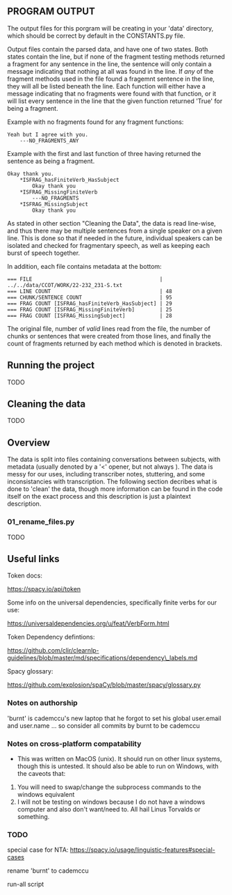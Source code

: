 
## PROGRAM OUTPUT

The output files for this porgram will be creating in your \'data\' directory, which should be correct by default in the CONSTANTS.py file.

Output files contain the parsed data, and have one of two states. Both states contain the line, but if none of the fragment testing methods returned a fragment for any sentence in the line, the sentence will only contain a message indicating that nothing at all was found in the line. If _any_ of the fragment methods used in the file found a fragemnt sentence in the line, they will all be listed beneath the line. Each function will either have a message indicating that no fragments were found with that function, or it will list every sentence in the line that the given function returned \'True\' for being a fragment.

Example with no fragments found for any fragment functions:
``` 
Yeah but I agree with you.
    ---NO_FRAGMENTS_ANY
```

Example with the first and last function of three having returned the sentence as being a fragment.
```
Okay thank you.
    *ISFRAG_hasFiniteVerb_HasSubject
        Okay thank you 
    *ISFRAG_MissingFiniteVerb
        ---NO_FRAGMENTS
    *ISFRAG_MissingSubject
        Okay thank you 
```

As stated in other section \"Cleaning the Data\", the data is read line\-wise, and thus there may be multiple sentences from a single speaker on a given line. This is done so that if needed in the future, individual speakers can be isolated and checked for fragmentary speech, as well as keeping each burst of speech together.


In addition, each file contains metadata at the bottom:

```
=== FILE                                         | ../../data/CCOT/WORK/22-232_231-S.txt
=== LINE COUNT                                   | 48
=== CHUNK/SENTENCE COUNT                         | 95
=== FRAG COUNT [ISFRAG_hasFiniteVerb_HasSubject] | 29
=== FRAG COUNT [ISFRAG_MissingFiniteVerb]        | 25
=== FRAG COUNT [ISFRAG_MissingSubject]           | 28
```

The original file, number of _valid_ lines read from the file, the number of chunks or sentences that were created from those lines, and finally the count of fragments returned by each method which is denoted in brackets.



## Running the project

TODO

## Cleaning the data

TODO

## Overview

The data is split into files containing conversations between subjects, with metadata \(usually denoted by a \'\<\' opener, but not always \). The data is messy for our uses, including transcriber notes, stuttering, and some inconsistancies with transcription. The following section decribes what is done to \'clean\' the data, though more information can be found in the code itself on the exact process and this description is just a plaintext description.

### 01_rename_files.py
 
TODO


## Useful links

Token docs:

https://spacy.io/api/token

Some info on the universal dependencies, specifically finite verbs for our use:

https://universaldependencies.org/u/feat/VerbForm.html

Token Dependency defintions:

https://github.com/clir/clearnlp-guidelines/blob/master/md/specifications/dependency\_labels.md

Spacy glossary:

https://github.com/explosion/spaCy/blob/master/spacy/glossary.py



### Notes on authorship

'burnt' is cademccu's new laptop that he forgot to set his global user.email and user.name ... so consider all commits by burnt to be cademccu


### Notes on cross-platform compatability

* This was written on MacOS (unix). It should run on other linux systems, though this is untested. It should also be able to run on Windows, with the caveots that:
1. You will need to swap/change the subprocess commands to the windows equivalent
2. I will not be testing on windows because I do not have a windows computer and also don't want/need to. All hail Linus Torvalds or something.


### TODO

special case for NTA: https://spacy.io/usage/linguistic-features#special-cases

rename 'burnt' to cademccu

run-all script
